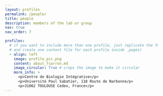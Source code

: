 ```yaml
---
layout: profiles
permalink: /people/
title: people
description: members of the lab or group
nav: true
nav_order: 7

profiles:
  # if you want to include more than one profile, just replicate the following block
  # and create one content file for each profile inside _pages/
  - align: left
    image: profile_pic.png
    content: about_fsarron.md
    image_circular: True # crops the image to make it circular
    more_info: >
      <p>Centre de Biologie Intégrative</p>
      <p>Université Paul Sabatier, 118 Route de Narbonne/p>
      <p>31062 TOULOUSE Cedex, France</p>
---
```


